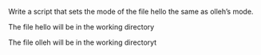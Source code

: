 Write a script that sets the mode of the file hello the same as olleh’s mode.



The file hello will be in the working directory

The file olleh will be in the working directoryt

